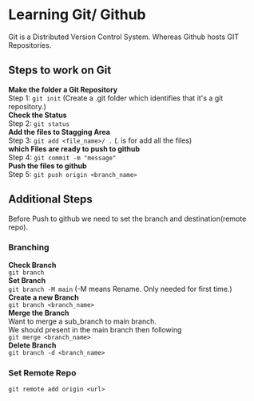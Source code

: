 # Learning Git/ Github #
Git is a Distributed Version Control System. Whereas Github hosts GIT Repositories.
## Steps to work on Git ##
**Make the folder a Git Repository**  
Step 1: `git init` (Create a .git folder which identifies that it's a git repository.)  
**Check the Status**  
Step 2: `git status`  
**Add the files to Stagging Area**  
Step 3: `git add <file_name>/ .` (. is for add all the files)  
**which Files are ready to push to github**  
Step 4: `git commit -m "message"`  
**Push the files to github**  
Step 5: `git push origin <branch_name>`  
  
## Additional Steps ##
Before Push to github we need to set the branch and destination(remote repo).  
### Branching ###
**Check Branch**  
`git branch`  
**Set Branch**  
`git branch -M main` (-M means Rename. Only needed for first time.)  
**Create a new Branch**  
`git branch <branch_name>`  
**Merge the Branch**  
Want to merge a sub_branch to main branch.  
We should present in the main branch then following  
`git merge <branch_name>`  
**Delete Branch**  
`git branch -d <branch_name>`  
### Set Remote Repo ###
`git remote add origin <url>`  